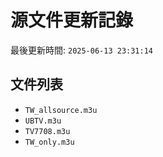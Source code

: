 # 源文件更新記錄

最後更新時間: `2025-06-13 23:31:14`

## 文件列表
- `TW_allsource.m3u`
- `UBTV.m3u`
- `TV7708.m3u`
- `TW_only.m3u`
